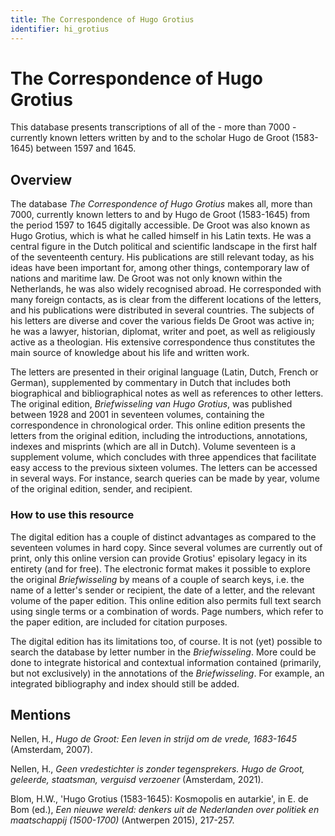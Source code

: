```yaml
---
title: The Correspondence of Hugo Grotius
identifier: hi_grotius
---
```

# The Correspondence of Hugo Grotius
This database presents transcriptions of all of the - more than 7000 - currently known letters written by and to the scholar Hugo de Groot (1583-1645) between 1597 and 1645.

## Overview
The database *The Correspondence of Hugo Grotius* makes all, more than 7000, currently known letters to and by Hugo de Groot (1583-1645) from the period 1597 to 1645 digitally accessible. De Groot was also known as Hugo Grotius, which is what he called himself in his Latin texts. He was a central figure in the Dutch political and scientific landscape in the first half of the seventeenth century. His publications are still relevant today, as his ideas have been important for, among other things, contemporary law of nations and maritime law. De Groot was not only known within the Netherlands, he was also widely recognised abroad. He corresponded with many foreign contacts, as is clear from the different locations of the letters, and his publications were distributed in several countries. The subjects of his letters are diverse and cover the various fields De Groot was active in; he was a lawyer, historian, diplomat, writer and poet, as well as religiously active as a theologian. His extensive correspondence thus constitutes the main source of knowledge about his life and written work.

The letters are presented in their original language (Latin, Dutch, French or German), supplemented by commentary in Dutch that includes both biographical and bibliographical notes as well as references to other letters. The original edition, *Briefwisseling van Hugo Grotius*, was published between 1928 and 2001 in seventeen volumes, containing the correspondence in chronological order. This online edition presents the letters from the original edition, including the introductions, annotations, indexes and misprints (which are all in Dutch). Volume seventeen is a supplement volume, which concludes with three appendices that facilitate easy access to the previous sixteen volumes. The letters can be accessed in several ways. For instance, search queries can be made by year, volume of the original edition, sender, and recipient. 

### How to use this resource
The digital edition has a couple of distinct advantages as compared to the seventeen volumes in hard copy. Since several volumes are currently out of print, only this online version can provide Grotius' episolary legacy in its entirety (and for free). The electronic format makes it possible to explore the original *Briefwisseling* by means of a couple of search keys, i.e. the name of a letter's sender or recipient, the date of a letter, and the relevant volume of the paper edition. This online edition also permits full text search using single terms or a combination of words. Page numbers, which refer to the paper edition, are included for citation purposes. 

The digital edition has its limitations too, of course. It is not (yet) possible to search the database by letter number in the *Briefwisseling*. More could be done to integrate historical and contextual information contained (primarily, but not exclusively) in the annotations of the *Briefwisseling*. For example, an integrated bibliography and index should still be added.

## Mentions
Nellen, H., *Hugo de Groot: Een leven in strijd om de vrede, 1683-1645* (Amsterdam, 2007).

Nellen, H., *Geen vredestichter is zonder tegensprekers. Hugo de Groot, geleerde, staatsman, verguisd verzoener* (Amsterdam, 2021).

Blom, H.W., 'Hugo Grotius (1583-1645): Kosmopolis en autarkie', in E. de Bom (ed.), *Een nieuwe wereld: denkers uit de Nederlanden over politiek en maatschappij (1500-1700)* (Antwerpen 2015), 217-257.
